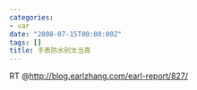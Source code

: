 ```yaml
---
categories:
- var
date: "2008-07-15T00:00:00Z"
tags: []
title: 手表防水别太当真
---
```


RT @<http://blog.earlzhang.com/earl-report/827/>

